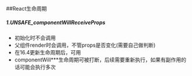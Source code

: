 ##React生命周期
##### 1.UNSAFE_componentWillReceiveProps
* 初始化时不会调用
* 父组件render时会调用，不管props是否变化(需要自己做判断)
* 在16.4更新生命周期后，可用
* componentWill***生命周期可被打断，后续需要重新执行，如果有副作用的话可能会执行多次